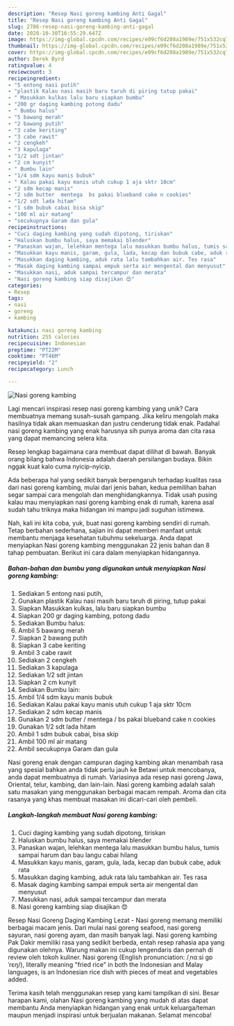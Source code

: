 ```yaml
---
description: "Resep Nasi goreng kambing Anti Gagal"
title: "Resep Nasi goreng kambing Anti Gagal"
slug: 2786-resep-nasi-goreng-kambing-anti-gagal
date: 2020-10-30T16:55:29.647Z
image: https://img-global.cpcdn.com/recipes/e09cf6d208a1989e/751x532cq70/nasi-goreng-kambing-foto-resep-utama.jpg
thumbnail: https://img-global.cpcdn.com/recipes/e09cf6d208a1989e/751x532cq70/nasi-goreng-kambing-foto-resep-utama.jpg
cover: https://img-global.cpcdn.com/recipes/e09cf6d208a1989e/751x532cq70/nasi-goreng-kambing-foto-resep-utama.jpg
author: Derek Byrd
ratingvalue: 4
reviewcount: 3
recipeingredient:
- "5 entong nasi putih"
- "plastik Kalau nasi masih baru taruh di piring tutup pakai"
- " Masukkan kulkas lalu baru siapkan bumbu"
- "200 gr daging kambing potong dadu"
- " Bumbu halus"
- "5 bawang merah"
- "2 bawang putih"
- "3 cabe keriting"
- "3 cabe rawit"
- "2 cengkeh"
- "3 kapulaga"
- "1/2 sdt jintan"
- "2 cm kunyit"
- " Bumbu lain"
- "1/4 sdm kayu manis bubuk"
- " Kalau pakai kayu manis utuh cukup 1 aja sktr 10cm"
- "2 sdm kecap manis"
- "2 sdm butter  mentega  bs pakai blueband cake n cookies"
- "1/2 sdt lada hitam"
- "1 sdm bubuk cabai bisa skip"
- "100 ml air matang"
- "secukupnya Garam dan gula"
recipeinstructions:
- "Cuci daging kambing yang sudah dipotong, tiriskan"
- "Haluskan bumbu halus, saya memakai blender"
- "Panaskan wajan, lelehkan mentega lalu masukkan bumbu halus, tumis sampai harum dan bau langu cabai hilang"
- "Masukkan kayu manis, garam, gula, lada, kecap dan bubuk cabe, aduk rata"
- "Masukkan daging kambing, aduk rata lalu tambahkan air. Tes rasa"
- "Masak daging kambing sampai empuk serta air mengental dan menyusut"
- "Masukkan nasi, aduk sampai tercampur dan merata"
- "Nasi goreng kambing siap disajikan 😍"
categories:
- Resep
tags:
- nasi
- goreng
- kambing

katakunci: nasi goreng kambing 
nutrition: 255 calories
recipecuisine: Indonesian
preptime: "PT22M"
cooktime: "PT46M"
recipeyield: "2"
recipecategory: Lunch

---
```



![Nasi goreng kambing](https://img-global.cpcdn.com/recipes/e09cf6d208a1989e/751x532cq70/nasi-goreng-kambing-foto-resep-utama.jpg)

Lagi mencari inspirasi resep nasi goreng kambing yang unik? Cara membuatnya memang susah-susah gampang. Jika keliru mengolah maka hasilnya tidak akan memuaskan dan justru cenderung tidak enak. Padahal nasi goreng kambing yang enak harusnya sih punya aroma dan cita rasa yang dapat memancing selera kita.

Resep lengkap bagaimana cara membuat dapat dilihat di bawah. Banyak orang bilang bahwa Indonesia adalah daerah persilangan budaya. Bikin nggak kuat kalo cuma nyicip-nyicip.

Ada beberapa hal yang sedikit banyak berpengaruh terhadap kualitas rasa dari nasi goreng kambing, mulai dari jenis bahan, kedua pemilihan bahan segar sampai cara mengolah dan menghidangkannya. Tidak usah pusing kalau mau menyiapkan nasi goreng kambing enak di rumah, karena asal sudah tahu triknya maka hidangan ini mampu jadi suguhan istimewa.


Nah, kali ini kita coba, yuk, buat nasi goreng kambing sendiri di rumah. Tetap berbahan sederhana, sajian ini dapat memberi manfaat untuk membantu menjaga kesehatan tubuhmu sekeluarga. Anda dapat menyiapkan Nasi goreng kambing menggunakan 22 jenis bahan dan 8 tahap pembuatan. Berikut ini cara dalam menyiapkan hidangannya.

<!--inarticleads1-->

##### Bahan-bahan dan bumbu yang digunakan untuk menyiapkan Nasi goreng kambing:

1. Sediakan 5 entong nasi putih,
1. Gunakan plastik Kalau nasi masih baru taruh di piring, tutup pakai
1. Siapkan  Masukkan kulkas, lalu baru siapkan bumbu
1. Siapkan 200 gr daging kambing, potong dadu
1. Sediakan  Bumbu halus:
1. Ambil 5 bawang merah
1. Siapkan 2 bawang putih
1. Siapkan 3 cabe keriting
1. Ambil 3 cabe rawit
1. Sediakan 2 cengkeh
1. Sediakan 3 kapulaga
1. Sediakan 1/2 sdt jintan
1. Siapkan 2 cm kunyit
1. Sediakan  Bumbu lain:
1. Ambil 1/4 sdm kayu manis bubuk
1. Sediakan  Kalau pakai kayu manis utuh cukup 1 aja sktr 10cm
1. Sediakan 2 sdm kecap manis
1. Gunakan 2 sdm butter / mentega / bs pakai blueband cake n cookies
1. Gunakan 1/2 sdt lada hitam
1. Ambil 1 sdm bubuk cabai, bisa skip
1. Ambil 100 ml air matang
1. Ambil secukupnya Garam dan gula


Nasi goreng enak dengan campuran daging kambing akan menambah rasa yang spesial bahkan anda tidak perlu jauh ke Betawi untuk mencobanya, anda dapat membuatnya di rumah. Variasinya ada resep nasi goreng Jawa, Oriental, telur, kambing, dan lain-lain. Nasi goreng kambing adalah salah satu masakan yang menggunakan berbagai macam rempah. Aroma dan cita rasanya yang khas membuat masakan ini dicari-cari oleh pembeli. 

<!--inarticleads2-->

##### Langkah-langkah membuat Nasi goreng kambing:

1. Cuci daging kambing yang sudah dipotong, tiriskan
1. Haluskan bumbu halus, saya memakai blender
1. Panaskan wajan, lelehkan mentega lalu masukkan bumbu halus, tumis sampai harum dan bau langu cabai hilang
1. Masukkan kayu manis, garam, gula, lada, kecap dan bubuk cabe, aduk rata
1. Masukkan daging kambing, aduk rata lalu tambahkan air. Tes rasa
1. Masak daging kambing sampai empuk serta air mengental dan menyusut
1. Masukkan nasi, aduk sampai tercampur dan merata
1. Nasi goreng kambing siap disajikan 😍


Resep Nasi Goreng Daging Kambing Lezat - Nasi goreng memang memiliki berbagai macam jenis. Dari mulai nasi goreng seafood, nasi goreng sayuran, nasi goreng ayam, dan masih banyak lagi. Nasi goreng kambing Pak Dakir memiliki rasa yang sedikit berbeda, entah resep rahasia apa yang digunakan olehnya. Warung makan ini cukup lengendaris dan pernah di review oleh tokoh kuliner. Nasi goreng (English pronunciation: /ˌnɑːsi ɡɒˈrɛŋ/), literally meaning &#34;fried rice&#34; in both the Indonesian and Malay languages, is an Indonesian rice dish with pieces of meat and vegetables added. 

Terima kasih telah menggunakan resep yang kami tampilkan di sini. Besar harapan kami, olahan Nasi goreng kambing yang mudah di atas dapat membantu Anda menyiapkan hidangan yang enak untuk keluarga/teman maupun menjadi inspirasi untuk berjualan makanan. Selamat mencoba!
